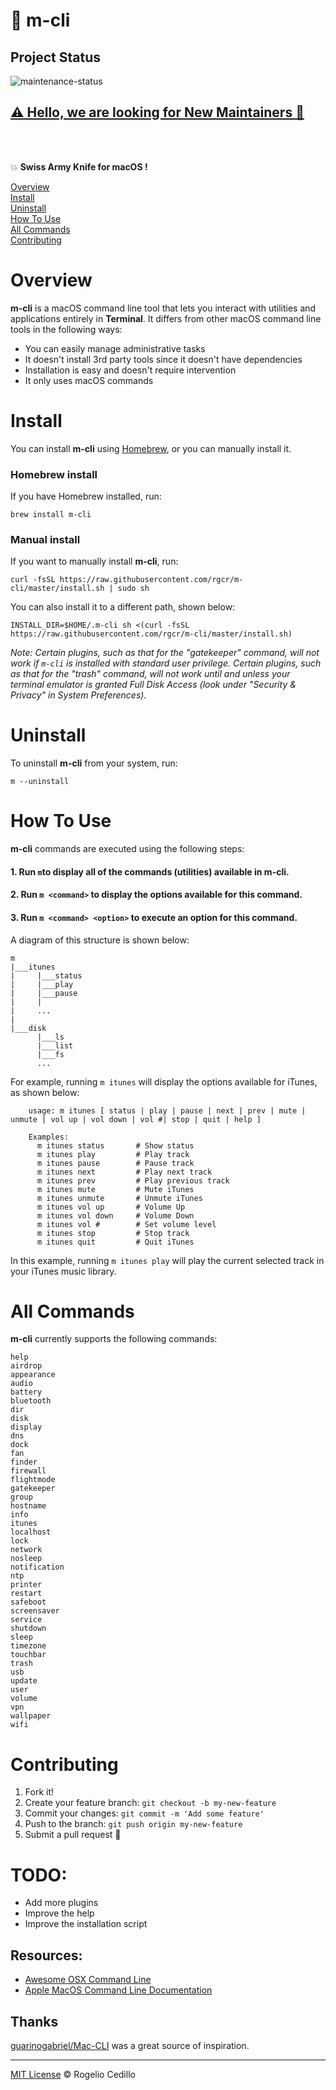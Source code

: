 #  m-cli

## Project Status

![maintenance-status](https://img.shields.io/badge/maintenance-looking--for--maintainer-orange.svg)

## [:warning: Hello, we are looking for New Maintainers 🚀](looking-for-maintainer.md)


<br>
<br>

:boom: **Swiss Army Knife for macOS !**

[Overview](#overview)</br>
[Install](#install)</br>
[Uninstall](#uninstall)</br>
[How To Use](#how-to-use)</br>
[All Commands](#all-commands)</br>
[Contributing](#contributing)</br>

# Overview

**m-cli** is a macOS command line tool that lets you interact with utilities and applications entirely in **Terminal**. It differs from other macOS command line tools in the following ways:

* You can easily manage administrative tasks
* It doesn't install 3rd party tools since it doesn't have dependencies
* Installation is easy and doesn't require intervention
* It only uses macOS commands


# Install

You can install **m-cli** using [Homebrew](https://brew.sh/), or you can manually install it.

### Homebrew install
If you have Homebrew installed, run:

  `brew install m-cli`

### Manual install
If you want to manually install **m-cli**, run:

  `curl -fsSL https://raw.githubusercontent.com/rgcr/m-cli/master/install.sh | sudo sh`

  You can also install it to a different path, shown below:

  `INSTALL_DIR=$HOME/.m-cli sh <(curl -fsSL https://raw.githubusercontent.com/rgcr/m-cli/master/install.sh)`

  _Note: Certain plugins, such as that for the "gatekeeper" command, will not work if `m-cli` is installed with standard user privilege. Certain plugins, such as that for the "trash" command, will not work until and unless your terminal emulator is granted Full Disk Access (look under "Security & Privacy" in System Preferences)._
  
 # Uninstall
 
 To uninstall **m-cli** from your system, run:
 
 `m --uninstall`

# How To Use

**m-cli** commands are executed using the following steps:

#### 1. Run `m`to display all of the commands (utilities) available in **m-cli**.
#### 2. Run `m <command>` to display the options available for this command.
#### 3. Run `m <command> <option>` to execute an option for this command.

A diagram of this structure is shown below:

```
m
|___itunes
|     |___status
|     |___play
|     |___pause
|     |
|     ...
|
|___disk 
      |___ls
      |___list
      |___fs
      ...
```

For example, running `m itunes` will display the options available for iTunes, as shown below:

```
    usage: m itunes [ status | play | pause | next | prev | mute | unmute | vol up | vol down | vol #| stop | quit | help ]

    Examples:
      m itunes status       # Show status
      m itunes play         # Play track
      m itunes pause        # Pause track
      m itunes next         # Play next track
      m itunes prev         # Play previous track
      m itunes mute         # Mute iTunes
      m itunes unmute       # Unmute iTunes
      m itunes vol up       # Volume Up
      m itunes vol down     # Volume Down
      m itunes vol #        # Set volume level
      m itunes stop         # Stop track
      m itunes quit         # Quit iTunes
```

In this example, running `m itunes play` will play the current selected track in your iTunes music library. 

# All Commands

**m-cli** currently supports the following commands:

`help`</br>
`airdrop`</br>
`appearance`</br>
`audio`</br>
`battery`</br>
`bluetooth`</br>
`dir`</br>
`disk`</br>
`display`</br>
`dns`</br>
`dock`</br>
`fan`</br>
`finder`</br>
`firewall`</br>
`flightmode`</br>
`gatekeeper`</br>
`group`</br>
`hostname`</br>
`info`</br>
`itunes`</br>
`localhost`</br>
`lock`</br>
`network`</br>
`nosleep`</br>
`notification`</br>
`ntp`</br>
`printer`</br>
`restart`</br>
`safeboot`</br>
`screensaver`</br>
`service`</br>
`shutdown`</br>
`sleep`</br>
`timezone`</br>
`touchbar`</br>
`trash`</br>
`usb`</br>
`update`</br>
`user`</br>
`volume`</br>
`vpn`</br>
`wallpaper`</br>
`wifi`</br>

# Contributing

1. Fork it!
2. Create your feature branch: `git checkout -b my-new-feature`
3. Commit your changes: `git commit -m 'Add some feature'`
4. Push to the branch: `git push origin my-new-feature`
5. Submit a pull request :metal:

# TODO:
* Add more plugins
* Improve the help
* Improve the installation script

## Resources:
- [Awesome OSX Command Line](https://github.com/herrbischoff/awesome-osx-command-line)
- [Apple MacOS Command Line Documentation](https://ss64.com/osx/)

## Thanks
[guarinogabriel/Mac-CLI](https://github.com/guarinogabriel/Mac-CLI) was a great source of inspiration.


---
[MIT License](LICENSE.md) © Rogelio Cedillo
